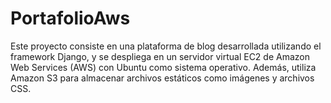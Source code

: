 # PortafolioAws
Este proyecto consiste en una plataforma de blog desarrollada utilizando el framework Django, y se despliega en un servidor virtual EC2 de Amazon Web Services (AWS) con Ubuntu como sistema operativo. Además, utiliza Amazon S3 para almacenar archivos estáticos como imágenes y archivos CSS.
